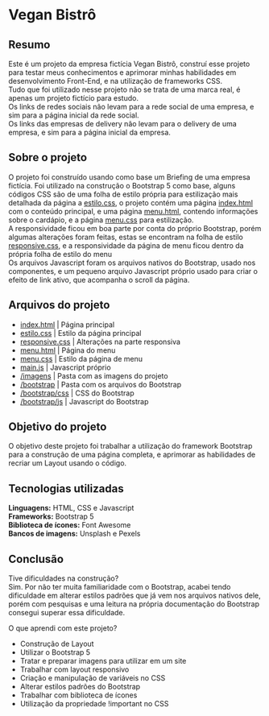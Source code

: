 # Vegan Bistrô
## Resumo
Este é um projeto da empresa fictícia Vegan Bistrô, construí esse projeto para testar meus conhecimentos e aprimorar minhas habilidades em desenvolvimento Front-End, e na utilização de frameworks CSS. <br>
Tudo que foi utilizado nesse projeto não se trata de uma marca real, é apenas um projeto fictício para estudo. <br>
Os links de redes sociais não levam para a rede social de uma empresa, e sim para a página inicial da rede social. <br>
Os links das empresas de delivery não levam para o delivery de uma empresa, e sim para a página inicial da empresa.

## Sobre o projeto
O projeto foi construído usando como base um Briefing de uma empresa fictícia. Foi utilizado na construção o Bootstrap 5 como base, alguns códigos CSS são de uma folha de estilo própria para estilização mais detalhada da página a <a href="https://github.com/luisfelipens1/Vegan_Bistro/blob/main/estilo.css">estilo.css</a>, o projeto contém uma página <a href="https://github.com/luisfelipens1/Vegan_Bistro/blob/main/index.html">index.html</a> com o conteúdo principal, e uma página <a href="https://github.com/luisfelipens1/Vegan_Bistro/blob/main/menu.html">menu.html</a>, contendo informações sobre o cardápio, e a página <a href="https://github.com/luisfelipens1/Vegan_Bistro/blob/main/menu.css">menu.css</a> para estilização. <br>
A responsividade ficou em boa parte por conta do próprio Bootstrap, porém algumas alterações foram feitas, estas se encontram na folha de estilo <a href="https://github.com/luisfelipens1/Vegan_Bistro/blob/main/responsive.css">responsive.css</a>, e a responsividade da página de menu ficou dentro da própria folha de estilo do menu <br>
Os arquivos Javascript foram os arquivos nativos do Bootstrap, usado nos componentes, e um pequeno arquivo Javascript próprio usado para criar o efeito de link ativo, que acompanha o scroll da página.

## Arquivos do projeto
- <a href="https://github.com/luisfelipens1/Vegan_Bistro/blob/main/index.html">index.html</a> | Página principal
- <a href="https://github.com/luisfelipens1/Vegan_Bistro/blob/main/estilo.css">estilo.css</a> | Estilo da página principal
- <a href="https://github.com/luisfelipens1/Vegan_Bistro/blob/main/responsive.css">responsive.css</a> | Alterações na parte responsiva 
- <a href="https://github.com/luisfelipens1/Vegan_Bistro/blob/main/menu.html">menu.html</a> | Página do menu
- <a href="https://github.com/luisfelipens1/Vegan_Bistro/blob/main/menu.css">menu.css</a> | Estilo da página de menu
- <a href="https://github.com/luisfelipens1/Vegan_Bistro/blob/main/main.js">main.js</a> | Javascript próprio
- <a href="https://github.com/luisfelipens1/Vegan_Bistro/tree/main/imagens">/imagens</a> | Pasta com as imagens do projeto
- <a href="https://github.com/luisfelipens1/Vegan_Bistro/tree/main/bootstrap">/bootstrap</a> | Pasta com os arquivos do Bootstrap
- <a href="https://github.com/luisfelipens1/Vegan_Bistro/tree/main/bootstrap/css">/bootstrap/css</a> | CSS do Bootstrap
- <a href="https://github.com/luisfelipens1/Vegan_Bistro/tree/main/bootstrap/js">/bootstrap/js</a> | Javascript do Bootstrap

## Objetivo do projeto
O objetivo deste projeto foi trabalhar a utilização do framework Bootstrap para a construção de uma página completa, e aprimorar as habilidades de recriar um Layout usando o código.

## Tecnologias utilizadas
__Linguagens:__ HTML, CSS e Javascript <br>
__Frameworks:__ Bootstrap 5 <br>
__Biblioteca de ícones:__ Font Awesome <br>
__Bancos de imagens:__ Unsplash e Pexels

## Conclusão
Tive dificuldades na construção? <br>
Sim. Por não ter muita familiaridade com o Bootstrap, acabei tendo dificuldade em alterar estilos padrões que já vem nos arquivos nativos dele, porém com pesquisas e uma leitura na própria documentação do Bootstrap consegui superar essa dificuldade.

O que aprendi com este projeto? <br>
-	Construção de Layout
-	Utilizar o Bootstrap 5
-	Tratar e preparar imagens para utilizar em um site
-	Trabalhar com layout responsivo
-	Criação e manipulação de variáveis no CSS
-	Alterar estilos padrões do Bootstrap
-	Trabalhar com biblioteca de ícones
-	Utilização da propriedade !important no CSS

